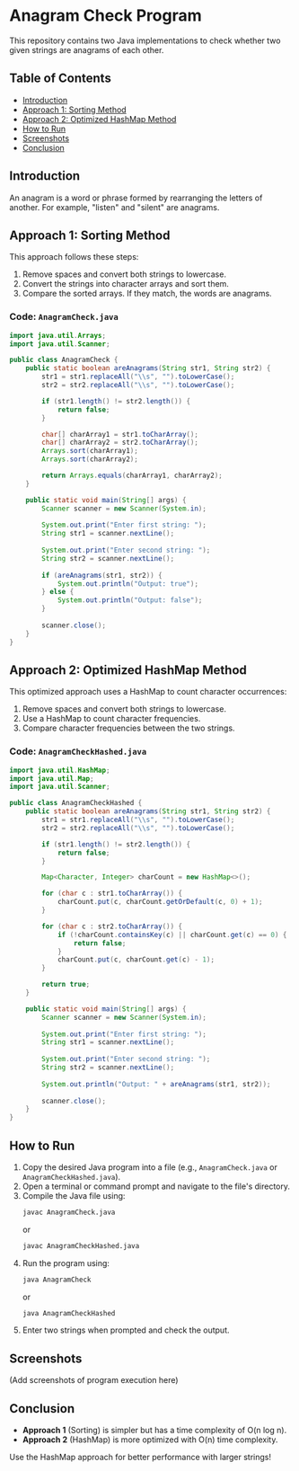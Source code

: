 # Anagram Check Program

This repository contains two Java implementations to check whether two given strings are anagrams of each other.

## Table of Contents
- [Introduction](#introduction)
- [Approach 1: Sorting Method](#approach-1-sorting-method)
- [Approach 2: Optimized HashMap Method](#approach-2-optimized-hashmap-method)
- [How to Run](#how-to-run)
- [Screenshots](#screenshots)
- [Conclusion](#conclusion)

## Introduction
An anagram is a word or phrase formed by rearranging the letters of another. For example, "listen" and "silent" are anagrams.

## Approach 1: Sorting Method
This approach follows these steps:
1. Remove spaces and convert both strings to lowercase.
2. Convert the strings into character arrays and sort them.
3. Compare the sorted arrays. If they match, the words are anagrams.

### Code: `AnagramCheck.java`
```java
import java.util.Arrays;
import java.util.Scanner;

public class AnagramCheck {
    public static boolean areAnagrams(String str1, String str2) {
        str1 = str1.replaceAll("\\s", "").toLowerCase();
        str2 = str2.replaceAll("\\s", "").toLowerCase();

        if (str1.length() != str2.length()) {
            return false;
        }

        char[] charArray1 = str1.toCharArray();
        char[] charArray2 = str2.toCharArray();
        Arrays.sort(charArray1);
        Arrays.sort(charArray2);

        return Arrays.equals(charArray1, charArray2);
    }

    public static void main(String[] args) {
        Scanner scanner = new Scanner(System.in);
        
        System.out.print("Enter first string: ");
        String str1 = scanner.nextLine();
        
        System.out.print("Enter second string: ");
        String str2 = scanner.nextLine();
        
        if (areAnagrams(str1, str2)) {
            System.out.println("Output: true");
        } else {
            System.out.println("Output: false");
        }
        
        scanner.close();
    }
}
```

## Approach 2: Optimized HashMap Method
This optimized approach uses a HashMap to count character occurrences:
1. Remove spaces and convert both strings to lowercase.
2. Use a HashMap to count character frequencies.
3. Compare character frequencies between the two strings.

### Code: `AnagramCheckHashed.java`
```java
import java.util.HashMap;
import java.util.Map;
import java.util.Scanner;

public class AnagramCheckHashed {
    public static boolean areAnagrams(String str1, String str2) {
        str1 = str1.replaceAll("\\s", "").toLowerCase();
        str2 = str2.replaceAll("\\s", "").toLowerCase();

        if (str1.length() != str2.length()) {
            return false;
        }

        Map<Character, Integer> charCount = new HashMap<>();

        for (char c : str1.toCharArray()) {
            charCount.put(c, charCount.getOrDefault(c, 0) + 1);
        }

        for (char c : str2.toCharArray()) {
            if (!charCount.containsKey(c) || charCount.get(c) == 0) {
                return false;
            }
            charCount.put(c, charCount.get(c) - 1);
        }

        return true;
    }

    public static void main(String[] args) {
        Scanner scanner = new Scanner(System.in);
        
        System.out.print("Enter first string: ");
        String str1 = scanner.nextLine();
        
        System.out.print("Enter second string: ");
        String str2 = scanner.nextLine();
        
        System.out.println("Output: " + areAnagrams(str1, str2));
        
        scanner.close();
    }
}
```

## How to Run
1. Copy the desired Java program into a file (e.g., `AnagramCheck.java` or `AnagramCheckHashed.java`).
2. Open a terminal or command prompt and navigate to the file's directory.
3. Compile the Java file using:
   ```sh
   javac AnagramCheck.java
   ```
   or
   ```sh
   javac AnagramCheckHashed.java
   ```
4. Run the program using:
   ```sh
   java AnagramCheck
   ```
   or
   ```sh
   java AnagramCheckHashed
   ```
5. Enter two strings when prompted and check the output.

## Screenshots
(Add screenshots of program execution here)

## Conclusion
- **Approach 1** (Sorting) is simpler but has a time complexity of O(n log n).
- **Approach 2** (HashMap) is more optimized with O(n) time complexity.

Use the HashMap approach for better performance with larger strings!

